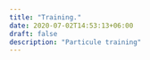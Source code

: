 ```yaml
---
title: "Training."
date: 2020-07-02T14:53:13+06:00
draft: false
description: "Particule training"
---
```

